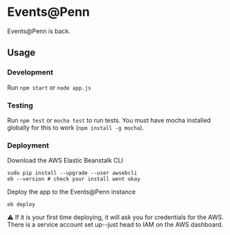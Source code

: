 # Events@Penn
Events@Penn is back.

## Usage

### Development
Run `npm start` or `node app.js`

### Testing
Run `npm test` or `mocha test` to run tests. You must have mocha installed 
globally for this to work (`npm install -g mocha`).

### Deployment
Download the AWS Elastic Beanstalk CLI

    sudo pip install --upgrade --user awsebcli
    eb --version # check your install went okay

Deploy the app to the Events@Penn instance

    eb deploy

⚠️ If it is your first time deploying, it will ask you for credentials for the
AWS. There is a service account set up--just head to IAM on the AWS dashboard.
